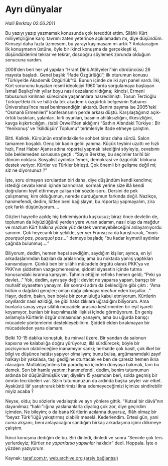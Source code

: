 # Ayrı dünyalar

*Halil Berktay 02.06.2011*

<div class="yazi"><p>Bu yazıyı yazıp yazmamak konusunda çok tereddüt ettim. Silâhlı Kürt milliyetçiliğine karşı tavrımı zaten yeterince açıklamadım mı, diye düşündüm. Kimseyi daha fazla üzmesem, bu yarayı kaşımasam mı artık ? Anlatacağım ilk konuşmanın üstüne, öyle bir ikinci konuşma da gerçekleşti ki, düşündüklerimi tekrar ve tekrar, dosdoğru söylemek zorunda olduğum sonucuna vardım.</p>
<p>2008’den beri her yıl yapılan “Hrant Dink Atölyeleri”nin dördüncüsü 26 mayısta başladı. Genel başlık “İfade Özgürlüğü”; ilk oturumun konusu “Türkiye’de Akademik Özgürlük”tü. Bunun içinde de iki ayrı panel vardı. İlki, Kürt sorununu kuşatan resmî ideolojiyi 1960’larda sorgulamaya başlayan İsmail Beşikçi’nin yıllar boyu nasıl cezalandırıldığına; ikincisi, Ermeni tabusunun kırılması sürecinde yaşananlara hasredilmişti. Tosun Terzioğlu Türkiye’deki ilk ve hâlâ da tek akademik özgürlük belgesinin Sabancı Üniversitesi’nce nasıl benimsendiğini aktardı. Benim payıma ise 2005’teki “Osmanlı Ermenileri” konferansının perde arkası düştü. Karşılaştığımız açık-örtük baskıları, yalanları, kirli oyunları, basının ahlâksızlığını, ilkesizliğini, kavga kışkırtıcılığını, (tabii Orwell’den aldığım) “Sathın Altındaki Türkiye : Bir ‘Yenikonuş’ ve ‘İkilidüşün’ Toplumu” terimleriyle ifade etmeye çalıştım.</p>
<p>Bitti. Kalktık. Kürsünün etrafındakilerle sohbet biraz daha sürdü. Salon tamamen boşaldı. Genç bir kadın geldi yanıma. Küçük teybini uzattı ve hızlı hızlı, Fırat Haber Ajansı adına röportaj yapmak istediğini söyleyip, cevabımı bile beklemeden sorusuna geçti : “Sayın Berktay, bu seçimler tarihî bir dönüm noktası. Sosyalist aydınlar ‘emek, demokrasi ve özgürlük’ blokuna destek veriyor. Kürtler ve Türkler birleşti. Çok önemli bir gelişme değil mi; siz ne diyorsunuz ?”</p>
<p>İşte, soru olmayan sorulardan biri daha, diye düşündüm kendi kendime; istediği cevabı kendi içinde barındıran, sormak yerine size illâ kendi doğrularını teyit ettirmeye çalışan bir sözde-soru. Dersini de pek çalışmamış; kim olduğumun, nerede durduğumun farkında değil. Nazikçe, hanımefendi, dedim, lütfen beni bağışlayın, bu röportajı yapmayalım, zira çok farklı düşünüyorum....</p>
<p>Gözleri hayretle açıldı; hiç beklemiyordu kuşkusuz; biraz önce devletin de, toplumun da ikiyüzlüğünü yerden yere vuran adamın, nasıl olup da mağdur ve mazlum Kürt halkına yüzde yüz destek vermeyebileceğini anlayamıyordu sanırım. Çok heyecanlı bir şekilde, yer yer Fransızca da karıştırarak, “<i>mais pourquoi pas, pourquoi pas...</i>” demeye başladı; “bu kadar kıymetli aydınlar çağrıda bulunmuş....”</p>
<p>Biliyorum, dedim, hemen hepsi sevdiğim, saydığım kişiler; ayrıca, en iyi arkadaşlarımdan bazıları da aralarında; ama bu noktada yanlış yaptıkları kanısındayım. Çünkü ben bir silâhlı mücadele örgütü olarak PKK’ya ve PKK’nın şiddetten vazgeçmemesine, şiddeti siyasetin içinde tutma konusundaki israrına karşıyım. Tahmin ettiğim refleks hemen geldi; “Peki ya devlet...” Yok, dedim, aynı şey değil; devlet ne yaparsa yapsın, barışçı bir muhalif siyasetten yanayım. Bir sonraki adım da beklediğim gibi çıktı : “Ama bütün o dağdaki gençler; onları dağa çıkmaya <i>mecbur</i> eden koşullar...” Hayır, dedim, bakın, ben böyle bir zorunluluğu kabul etmiyorum. Kürtlerin onyıllardır nasıl ezildiği, ne gibi haksızlıklara uğradığını biliyorum. Ama bunlarla savaş veya silâhlı mücadele arasına kestirmeden bir eşit işareti koyamıyor, bunları bir kaçınılmazlık ilişkisi içinde görmüyorum. En geniş anlamıyla Kürtlerin özgür olmasından yanayım, ama bu uğurda barışçı mücadele yöntemlerini destekleyebilirim. Şiddeti elden bırakmayan bir mücadeleden yana olamam.</p>
<p>Belki 10-15 dakika konuştuk, bu minval üzere. Bir yandan da salonun kapısına ve kalabalığa doğru yürüyoruz; illâ sürdürecek; böyle bir pozisyonun olabileceğine inanamıyor sanki; herhalde çok basit, çok ilkel bir bilgi ve düşünce hatâsı yapıyor olmalıyım; bunu bulsa, argümanımdaki zayıf halkayı bir yakalasa, taşı gediğine oturtacak ve ben de çaresiz hemen ikna olacağım. Mutlaklaştırılmış bir paradigma içinden dünyaya bakmak, tam bu demek. Son bir hamle yaptım; hanımefendi, dedim, benim tutumumun ardında bir düşünülmüşlük var; diyelim 15 yaşımdan beri, solda geçmiş bir ömrün tecrübeleri var. Sizin tutumunuzun da ardında başka şeyler var elbet. Ayaküstü lâf yarıştırarak birbirimizi ikna edemeyeceğimizi içimize sindirebilir miyiz acaba ?</p>
<p>Neyse, oldu; bu sözlerle vedalaştık ve ayrı yönlere gittik. “Kutsal bir dâvâ”nın dayanılmaz “haklı”lığına yaslananlarla diyalog çok zor, diye geçirdim içimden. Ne bileyim; o da bana Kürtlerin acılarına duyarsız, iflâh olmaz bir “beyaz Türk”lüğü yakıştırmış olabilir meselâ. Kederlendim. Ertesi gün, yani cuma akşamı, beni anlayacağını sandığım birkaç arkadaşıma içimi dökmeye çalıştım. </p>
<p>İkinci konuşma dediğim de bu. Biri dinledi, dinledi ve sonra “Seninle çok ters yerlerdeyiz; Kürtler <i>ne yaparlarsa yapsınlar</i> haklıdır” dedi. Hoppala. İşte o yüzden yazıyorum.</p>
</div>

Kaynak: [taraf.com.tr](http://www.taraf.com.tr/halil-berktay/makale-ayri-dunyalar.htm), [web.archive.org (arşiv bağlantısı)](http://web.archive.org/web/20131022102642/http://www.taraf.com.tr/halil-berktay/makale-ayri-dunyalar.htm)
